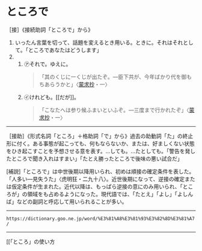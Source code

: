 # ところで

［接］《接続助詞「ところで」から》
1. いったん言葉を切って、話題を変えるとき用いる。ときに。それはそれとして。「ところであなたはどうします」
2.     
    1.  ㋐それで。ゆえに。        
        >「其のくじに一くじが出たぞ。―臣下共が、今年ばかり代を御もちあらうかと」〈[蒙求抄](https://dictionary.goo.ne.jp/word/%E8%92%99%E6%B1%82%E6%8A%84/#jn-218432)・一〉        
    2.  ㋑けれども。[[だが]]。
        >「こなたへは参り候ふまいといふぞ。―三度まで行かれたぞ」〈[蒙求抄](https://dictionary.goo.ne.jp/word/%E8%92%99%E6%B1%82%E6%8A%84/#jn-218432)・一〉
        

---

［接助］《形式名詞「ところ」＋格助詞「で」から》過去の助動詞「た」の終止形に付く。ある事態が起こっても、何もならないか、または、好ましくない状態をひき起こすことを予想させる意を表す。…しても。…たとしても。「警告を発したところで聞き入れはすまい」「たとえ勝ったところで後味の悪い試合だ」

\[補説\]「ところで」は中世後期以降用いられ、初めは順接の確定条件を表した。「人多い―見失うた」〈虎明狂・二九十八〉。近世後期になって、逆接の確定または仮定条件が生まれた。近代以降は、もっぱら逆接の意にのみ用いられ、「ところが」の領域をも占めるようになった。現代語では、「たとえ」「よし」「よしんば」などの副詞と呼応して用いられることが多い。

---
`https://dictionary.goo.ne.jp/word/%E3%81%A8%E3%81%93%E3%82%8D%E3%81%A7/`

---
[[「ところ」の使い方